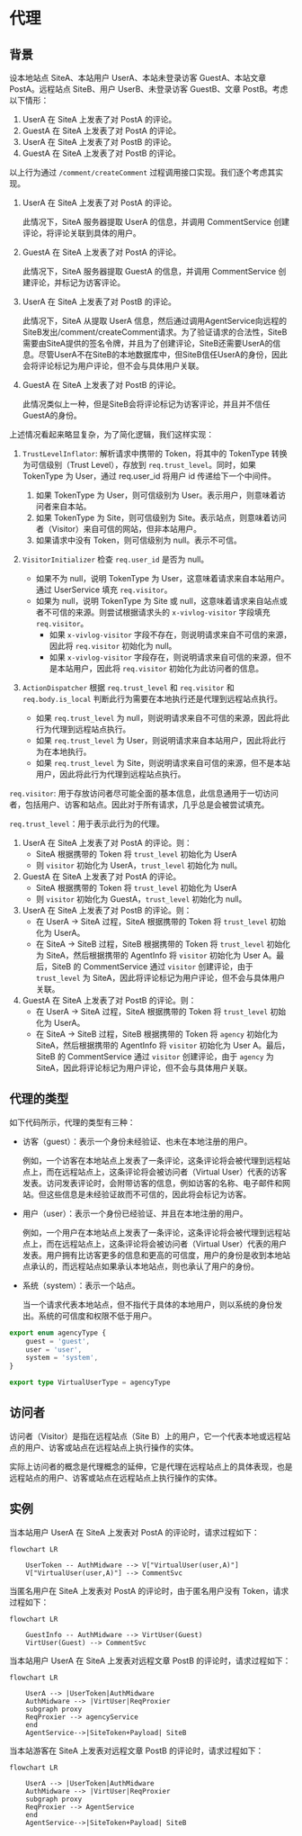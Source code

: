 # 代理

## 背景

设本地站点 SiteA、本站用户 UserA、本站未登录访客 GuestA、本站文章 PostA。远程站点 SiteB、用户 UserB、未登录访客 GuestB、文章 PostB。考虑以下情形：

1. UserA 在 SiteA 上发表了对 PostA 的评论。
2. GuestA 在 SiteA 上发表了对 PostA 的评论。
3. UserA 在 SiteA 上发表了对 PostB 的评论。
4. GuestA 在 SiteA 上发表了对 PostB 的评论。

以上行为通过 `/comment/createComment` 过程调用接口实现。我们逐个考虑其实现。

1. UserA 在 SiteA 上发表了对 PostA 的评论。

    此情况下，SiteA 服务器提取 UserA 的信息，并调用 CommentService 创建评论，将评论关联到具体的用户。

2. GuestA 在 SiteA 上发表了对 PostA 的评论。

    此情况下，SiteA 服务器提取 GuestA 的信息，并调用 CommentService 创建评论，并标记为访客评论。

3. UserA 在 SiteA 上发表了对 PostB 的评论。

    此情况下，SiteA 从提取 UserA 信息，然后通过调用AgentService向远程的SiteB发出/comment/createComment请求。为了验证请求的合法性，SiteB需要由SiteA提供的签名令牌，并且为了创建评论，SiteB还需要UserA的信息。尽管UserA不在SiteB的本地数据库中，但SiteB信任UserA的身份，因此会将评论标记为用户评论，但不会与具体用户关联。

4. GuestA 在 SiteA 上发表了对 PostB 的评论。

    此情况类似上一种，但是SiteB会将评论标记为访客评论，并且并不信任GuestA的身份。

上述情况看起来略显复杂，为了简化逻辑，我们这样实现：

1. `TrustLevelInflator`: 解析请求中携带的 Token，将其中的 TokenType 转换为可信级别（Trust Level），存放到 `req.trust_level`。同时，如果 TokenType 为 User，通过 req.user_id 将用户 id 传递给下一个中间件。
    1. 如果 TokenType 为 User，则可信级别为 User。表示用户，则意味着访问者来自本站。
    2. 如果 TokenType 为 Site，则可信级别为 Site。表示站点，则意味着访问者（Visitor）来自可信的网站，但非本站用户。
    3. 如果请求中没有 Token，则可信级别为 null。表示不可信。

2. `VisitorInitializer` 检查 `req.user_id` 是否为 null。
    - 如果不为 null，说明 TokenType 为 User，这意味着请求来自本站用户。通过 UserService 填充 `req.visitor`。
    - 如果为 null，说明 TokenType 为 Site 或 null，这意味着请求来自站点或者不可信的来源。则尝试根据请求头的 `x-vivlog-visitor` 字段填充 `req.visitor`。
        - 如果 `x-vivlog-visitor` 字段不存在，则说明请求来自不可信的来源，因此将 `req.visitor` 初始化为 null。
        - 如果 `x-vivlog-visitor` 字段存在，则说明请求来自可信的来源，但不是本站用户，因此将 `req.visitor` 初始化为此访问者的信息。

3. `ActionDispatcher` 根据 `req.trust_level` 和 `req.visitor` 和 `req.body.is_local` 判断此行为需要在本地执行还是代理到远程站点执行。
    - 如果 `req.trust_level` 为 null，则说明请求来自不可信的来源，因此将此行为代理到远程站点执行。
    - 如果 `req.trust_level` 为 User，则说明请求来自本站用户，因此将此行为在本地执行。
    - 如果 `req.trust_level` 为 Site，则说明请求来自可信的来源，但不是本站用户，因此将此行为代理到远程站点执行。

`req.visitor`: 用于存放访问者尽可能全面的基本信息，此信息通用于一切访问者，包括用户、访客和站点。因此对于所有请求，几乎总是会被尝试填充。

`req.trust_level`：用于表示此行为的代理。

1. UserA 在 SiteA 上发表了对 PostA 的评论。则：
    - SiteA 根据携带的 Token 将 `trust_level` 初始化为 UserA
    - 则 `visitor` 初始化为 UserA，`trust_level` 初始化为 null。
2. GuestA 在 SiteA 上发表了对 PostA 的评论。
    - SiteA 根据携带的 Token 将 `trust_level` 初始化为 UserA
    - 则 `visitor` 初始化为 GuestA，`trust_level` 初始化为 null。
3. UserA 在 SiteA 上发表了对 PostB 的评论。则：
    - 在 UserA -> SiteA 过程，SiteA 根据携带的 Token 将 `trust_level` 初始化为 UserA。
    - 在 SiteA -> SiteB 过程，SiteB 根据携带的 Token 将 `trust_level` 初始化为 SiteA，然后根据携带的 AgentInfo 将 `visitor` 初始化为 User A。最后，SiteB 的 CommentService 通过 `visitor` 创建评论，由于 `trust_level` 为 SiteA，因此将评论标记为用户评论，但不会与具体用户关联。
4. GuestA 在 SiteA 上发表了对 PostB 的评论。则：
    - 在 UserA -> SiteA 过程，SiteA 根据携带的 Token 将 `trust_level` 初始化为 UserA。
    - 在 SiteA -> SiteB 过程，SiteB 根据携带的 Token 将 `agency` 初始化为 SiteA，然后根据携带的 AgentInfo 将 `visitor` 初始化为 User A。最后，SiteB 的 CommentService 通过 `visitor` 创建评论，由于 `agency` 为 SiteA，因此将评论标记为用户评论，但不会与具体用户关联。

## 代理的类型

如下代码所示，代理的类型有三种：

- 访客（guest）：表示一个身份未经验证、也未在本地注册的用户。
  
  例如，一个访客在本地站点上发表了一条评论，这条评论将会被代理到远程站点上，而在远程站点上，这条评论将会被访问者（Virtual User）代表的访客发表。访问发表评论时，会附带访客的信息，例如访客的名称、电子邮件和网站。但这些信息是未经验证故而不可信的，因此将会标记为访客。

- 用户（user）：表示一个身份已经验证、并且在本地注册的用户。

  例如，一个用户在本地站点上发表了一条评论，这条评论将会被代理到远程站点上，而在远程站点上，这条评论将会被访问者（Virtual User）代表的用户发表。用户拥有比访客更多的信息和更高的可信度，用户的身份是收到本地站点承认的，而远程站点如果承认本地站点，则也承认了用户的身份。

- 系统（system）：表示一个站点。

  当一个请求代表本地站点，但不指代于具体的本地用户，则以系统的身份发出。系统的可信度和权限不低于用户。

```ts
export enum agencyType {
    guest = 'guest',
    user = 'user',
    system = 'system',
}

export type VirtualUserType = agencyType
```

## 访问者

访问者（Visitor）是指在远程站点（Site B）上的用户，它一个代表本地或远程站点的用户、访客或站点在远程站点上执行操作的实体。

实际上访问者的概念是代理概念的延伸，它是代理在远程站点上的具体表现，也是远程站点的用户、访客或站点在远程站点上执行操作的实体。

## 实例

当本站用户 UserA 在 SiteA 上发表对 PostA 的评论时，请求过程如下：

```mermaid
flowchart LR

    UserToken -- AuthMidware --> V["VirtualUser(user,A)"]
    V["VirtualUser(user,A)"] --> CommentSvc
```

当匿名用户在 SiteA 上发表对 PostA 的评论时，由于匿名用户没有 Token，请求过程如下：

```mermaid
flowchart LR

    GuestInfo -- AuthMidware --> VirtUser(Guest)
    VirtUser(Guest) --> CommentSvc
```

当本站用户 UserA 在 SiteA 上发表对远程文章 PostB 的评论时，请求过程如下：

```mermaid
flowchart LR

    UserA --> |UserToken|AuthMidware
    AuthMidware --> |VirtUser|ReqProxier
    subgraph proxy
    ReqProxier --> agencyService
    end
    AgentService-->|SiteToken+Payload| SiteB

```

当本站游客在 SiteA 上发表对远程文章 PostB 的评论时，请求过程如下：

```mermaid
flowchart LR

    UserA --> |UserToken|AuthMidware
    AuthMidware --> |VirtUser|ReqProxier
    subgraph proxy
    ReqProxier --> AgentService
    end
    AgentService-->|SiteToken+Payload| SiteB

```
